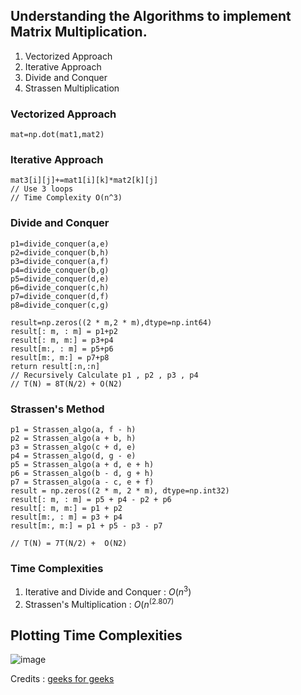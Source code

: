 ## Understanding the Algorithms to implement Matrix Multiplication.

  1. Vectorized Approach
  2. Iterative Approach
  3. Divide and Conquer
  4. Strassen Multiplication

### Vectorized Approach 
```
mat=np.dot(mat1,mat2)
```
### Iterative Approach 
```
mat3[i][j]+=mat1[i][k]*mat2[k][j]
// Use 3 loops 
// Time Complexity O(n^3)
```
### Divide and Conquer 
```
p1=divide_conquer(a,e)
p2=divide_conquer(b,h)
p3=divide_conquer(a,f)
p4=divide_conquer(b,g)
p5=divide_conquer(d,e)
p6=divide_conquer(c,h)
p7=divide_conquer(d,f)
p8=divide_conquer(c,g)

result=np.zeros((2 * m,2 * m),dtype=np.int64)
result[: m, : m] = p1+p2
result[: m, m:] = p3+p4
result[m:, : m] = p5+p6
result[m:, m:] = p7+p8
return result[:n,:n]
// Recursively Calculate p1 , p2 , p3 , p4
// T(N) = 8T(N/2) + O(N2)
```
### Strassen's Method 
```
p1 = Strassen_algo(a, f - h)
p2 = Strassen_algo(a + b, h)
p3 = Strassen_algo(c + d, e)
p4 = Strassen_algo(d, g - e)
p5 = Strassen_algo(a + d, e + h)
p6 = Strassen_algo(b - d, g + h)
p7 = Strassen_algo(a - c, e + f)
result = np.zeros((2 * m, 2 * m), dtype=np.int32)
result[: m, : m] = p5 + p4 - p2 + p6
result[: m, m:] = p1 + p2
result[m:, : m] = p3 + p4
result[m:, m:] = p1 + p5 - p3 - p7

// T(N) = 7T(N/2) +  O(N2)
```
### Time Complexities 
  1. Iterative and Divide and Conquer : $O(n^3)$
  2. Strassen's Multiplication :  $O(n^(2.807)$

## Plotting Time Complexities 
 ![image]("https://github.com/Sreetama2001/DSA-Hacktober-Fest-2022/blob/main/Python/Matrix_Multiplication/plotting.jpg")
 
Credits : [geeks for geeks](https://www.geeksforgeeks.org/strassens-matrix-multiplication/)
